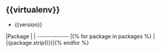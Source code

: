 
## {{virtualenv}} ##

* {{version}}

|Package  |
| ------------- |{% for package in packages %}
|{{package.strip()}}|{% endfor %}
